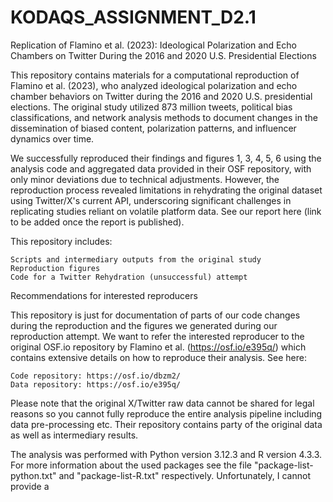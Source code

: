 # KODAQS_ASSIGNMENT_D2.1

Replication of Flamino et al. (2023): Ideological Polarization and Echo Chambers on Twitter During the 2016 and 2020 U.S. Presidential Elections

This repository contains materials for a computational reproduction of Flamino et al. (2023), who analyzed ideological polarization and echo chamber behaviors on Twitter during the 2016 and 2020 U.S. presidential elections. The original study utilized 873 million tweets, political bias classifications, and network analysis methods to document changes in the dissemination of biased content, polarization patterns, and influencer dynamics over time.

We successfully reproduced their findings and figures 1, 3, 4, 5, 6 using the analysis code and aggregated data provided in their OSF repository, with only minor deviations due to technical adjustments. However, the reproduction process revealed limitations in rehydrating the original dataset using Twitter/X's current API, underscoring significant challenges in replicating studies reliant on volatile platform data. See our report here (link to be added once the report is published).

This repository includes:

    Scripts and intermediary outputs from the original study
    Reproduction figures
    Code for a Twitter Rehydration (unsuccessful) attempt

Recommendations for interested reproducers

This repository is just for documentation of parts of our code changes during the reproduction and the figures we generated during our reproduction attempt. We want to refer the interested reproducer to the original OSF.io repository by Flamino et al. (https://osf.io/e395q/) which contains extensive details on how to reproduce their analysis. See here:

    Code repository: https://osf.io/dbzm2/
    Data repository: https://osf.io/e395q/

Please note that the original X/Twitter raw data cannot be shared for legal reasons so you cannot fully reproduce the entire analysis pipeline including data pre-processing etc. Their repository contains party of the original data as well as intermediary results.

The analysis was performed with Python version 3.12.3 and R version 4.3.3. For more information about the used packages see the file "package-list-python.txt" and "package-list-R.txt" respectively. Unfortunately, I cannot provide a 
